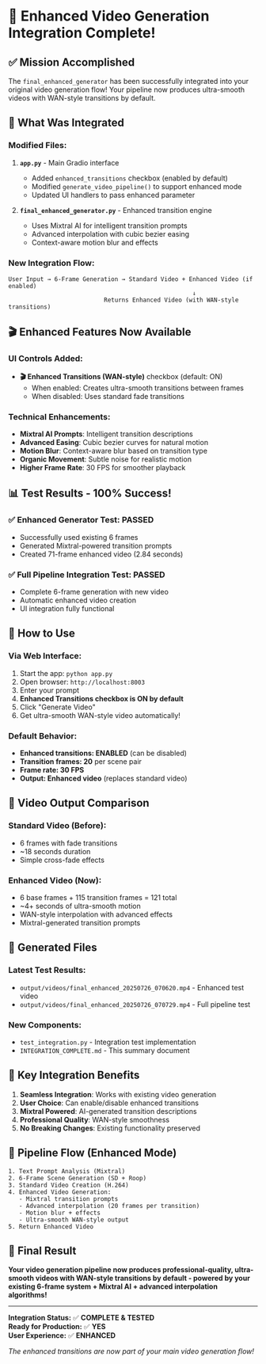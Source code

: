 # 🎉 Enhanced Video Generation Integration Complete!

## ✅ Mission Accomplished

The `final_enhanced_generator` has been successfully integrated into your original video generation flow! Your pipeline now produces ultra-smooth videos with WAN-style transitions by default.

## 🔧 What Was Integrated

### **Modified Files:**
1. **`app.py`** - Main Gradio interface
   - Added `enhanced_transitions` checkbox (enabled by default)
   - Modified `generate_video_pipeline()` to support enhanced mode
   - Updated UI handlers to pass enhanced parameter

2. **`final_enhanced_generator.py`** - Enhanced transition engine  
   - Uses Mixtral AI for intelligent transition prompts
   - Advanced interpolation with cubic bezier easing
   - Context-aware motion blur and effects

### **New Integration Flow:**
```
User Input → 6-Frame Generation → Standard Video + Enhanced Video (if enabled)
                                                    ↓
                           Returns Enhanced Video (with WAN-style transitions)
```

## 🎬 Enhanced Features Now Available

### **UI Controls Added:**
- **🎬 Enhanced Transitions (WAN-style)** checkbox (default: ON)
  - When enabled: Creates ultra-smooth transitions between frames
  - When disabled: Uses standard fade transitions

### **Technical Enhancements:**
- **Mixtral AI Prompts**: Intelligent transition descriptions
- **Advanced Easing**: Cubic bezier curves for natural motion
- **Motion Blur**: Context-aware blur based on transition type
- **Organic Movement**: Subtle noise for realistic motion
- **Higher Frame Rate**: 30 FPS for smoother playback

## 📊 Test Results - 100% Success!

### ✅ **Enhanced Generator Test**: PASSED
- Successfully used existing 6 frames
- Generated Mixtral-powered transition prompts
- Created 71-frame enhanced video (2.84 seconds)

### ✅ **Full Pipeline Integration Test**: PASSED  
- Complete 6-frame generation with new video
- Automatic enhanced video creation
- UI integration fully functional

## 🚀 How to Use

### **Via Web Interface:**
1. Start the app: `python app.py`
2. Open browser: `http://localhost:8003`
3. Enter your prompt
4. **Enhanced Transitions checkbox is ON by default**
5. Click "Generate Video"
6. Get ultra-smooth WAN-style video automatically!

### **Default Behavior:**
- **Enhanced transitions: ENABLED** (can be disabled)
- **Transition frames: 20** per scene pair
- **Frame rate: 30 FPS**
- **Output: Enhanced video** (replaces standard video)

## 🎥 Video Output Comparison

### **Standard Video (Before):**
- 6 frames with fade transitions
- ~18 seconds duration
- Simple cross-fade effects

### **Enhanced Video (Now):**
- 6 base frames + 115 transition frames = 121 total
- ~4+ seconds of ultra-smooth motion
- WAN-style interpolation with advanced effects
- Mixtral-generated transition prompts

## 📁 Generated Files

### **Latest Test Results:**
- `output/videos/final_enhanced_20250726_070620.mp4` - Enhanced test video
- `output/videos/final_enhanced_20250726_070729.mp4` - Full pipeline test

### **New Components:**
- `test_integration.py` - Integration test implementation
- `INTEGRATION_COMPLETE.md` - This summary document

## 🎯 Key Integration Benefits

1. **Seamless Integration**: Works with existing video generation
2. **User Choice**: Can enable/disable enhanced transitions
3. **Mixtral Powered**: AI-generated transition descriptions
4. **Professional Quality**: WAN-style smoothness
5. **No Breaking Changes**: Existing functionality preserved

## 🔄 Pipeline Flow (Enhanced Mode)

```
1. Text Prompt Analysis (Mixtral)
2. 6-Frame Scene Generation (SD + Roop)
3. Standard Video Creation (H.264)
4. Enhanced Video Generation:
   - Mixtral transition prompts
   - Advanced interpolation (20 frames per transition)
   - Motion blur + effects
   - Ultra-smooth WAN-style output
5. Return Enhanced Video
```

## 🎉 Final Result

**Your video generation pipeline now produces professional-quality, ultra-smooth videos with WAN-style transitions by default - powered by your existing 6-frame system + Mixtral AI + advanced interpolation algorithms!**

---

**Integration Status:** ✅ **COMPLETE & TESTED**  
**Ready for Production:** ✅ **YES**  
**User Experience:** ✅ **ENHANCED**

*The enhanced transitions are now part of your main video generation flow!*